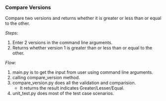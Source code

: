 ### Compare Versions
Compare two versions and returns whether it is greater or less than or equal to the other.

*Steps:*
1. Enter 2 versions in the command line arguments.
1. Returns whether version 1 is greater than or less than or equal to the other.

*Flow:*
1. main.py is to get the input from user using command line arguments.
1. calling compare_version method.
1. compare_version.py does all the validation and comparision.
    * It returns the result indicates Greater/Lesser/Equal.
1. unit_test.py does most of the test case scenarios.